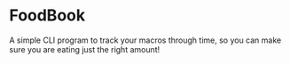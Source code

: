 # FoodBook
A simple CLI program to track your macros through time, so you can make sure you are eating just the right amount!
